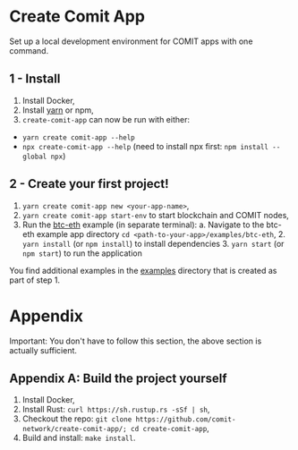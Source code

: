 # Create Comit App

Set up a local development environment for COMIT apps with one command. 

## 1 - Install

1. Install Docker,
2. Install [yarn](https://yarnpkg.com/lang/en/docs/install/) or npm,
3. `create-comit-app` can now be run with either:
  - `yarn create comit-app --help`
  - `npx create-comit-app --help` (need to install npx first: `npm install --global npx`)

## 2 - Create your first project!

1. `yarn create comit-app new <your-app-name>`,
2. `yarn create comit-app start-env` to start blockchain and COMIT nodes,
3. Run the [btc-eth](https://github.com/comit-network/create-comit-app/tree/master/new_project/examples/btc-eth) example (in separate terminal):
    a. Navigate to the btc-eth example app directory `cd <path-to-your-app>/examples/btc-eth`,
    2. `yarn install` (or `npm install`) to install dependencies
    3. `yarn start` (or `npm start`) to run the application

You find additional examples in the [examples](https://github.com/comit-network/create-comit-app/tree/master/new_project/examples) directory that is created as part of step 1.

# Appendix

Important: You don't have to follow this section, the above section is actually sufficient.

## Appendix A: Build the project yourself

1. Install Docker,
2. Install Rust: `curl https://sh.rustup.rs -sSf | sh`,
3. Checkout the repo: `git clone https://github.com/comit-network/create-comit-app/; cd create-comit-app`,
4. Build and install: `make install`.
